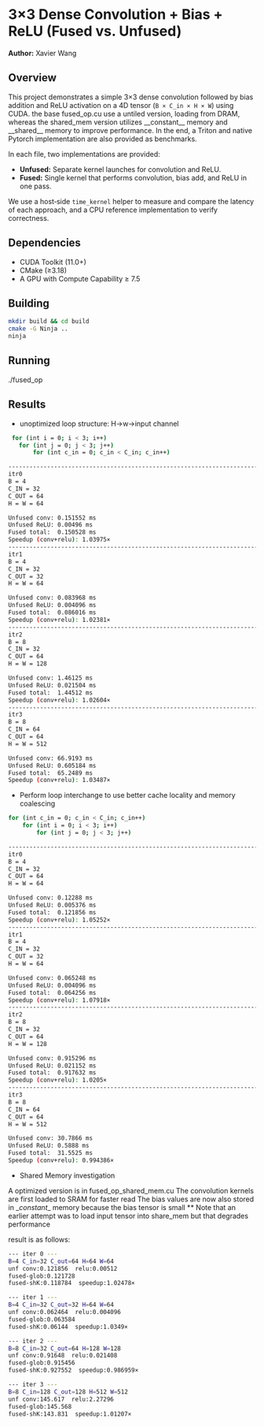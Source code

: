 # 3×3 Dense Convolution + Bias + ReLU (Fused vs. Unfused)

**Author:** Xavier Wang

## Overview
This project demonstrates a simple 3×3 dense convolution followed by bias addition and ReLU activation on a 4D tensor (`B × C_in × H × W`) using CUDA. the base fused_op.cu use a untiled version, loading from DRAM, whereas the shared_mem version utilizes \_\_constant\_\_ memory and \_\_shared\_\_ memory to improve performance. In the end, a Triton and native Pytorch implementation are also provided as benchmarks.

In each file, two implementations are provided:

- **Unfused:** Separate kernel launches for convolution and ReLU.  
- **Fused:** Single kernel that performs convolution, bias add, and ReLU in one pass.

We use a host‐side `time_kernel` helper to measure and compare the latency of each approach, and a CPU reference implementation to verify correctness.

## Dependencies
- CUDA Toolkit (11.0+)  
- CMake (≥3.18)  
- A GPU with Compute Capability ≥ 7.5

## Building
```bash
mkdir build && cd build
cmake -G Ninja ..
ninja
```

## Running
./fused_op

## Results
 - unoptimized loop structure: H->w->input channel
 ```bash
  for (int i = 0; i < 3; i++) 
    for (int j = 0; j < 3; j++) 
        for (int c_in = 0; c_in < C_in; c_in++) 
 ```
```bash
-------------------------------------------------------------------------------------------------------------------------------
itr0
B = 4
C_IN = 32
C_OUT = 64
H = W = 64

Unfused conv: 0.151552 ms
Unfused ReLU: 0.00496 ms
Fused total:  0.150528 ms
Speedup (conv+relu): 1.03975×
-------------------------------------------------------------------------------------------------------------------------------
itr1
B = 4
C_IN = 32
C_OUT = 32
H = W = 64

Unfused conv: 0.083968 ms
Unfused ReLU: 0.004096 ms
Fused total:  0.086016 ms
Speedup (conv+relu): 1.02381×
-------------------------------------------------------------------------------------------------------------------------------
itr2
B = 8
C_IN = 32
C_OUT = 64
H = W = 128

Unfused conv: 1.46125 ms
Unfused ReLU: 0.021504 ms
Fused total:  1.44512 ms
Speedup (conv+relu): 1.02604×
-------------------------------------------------------------------------------------------------------------------------------
itr3
B = 8
C_IN = 64
C_OUT = 64
H = W = 512

Unfused conv: 66.9193 ms
Unfused ReLU: 0.605184 ms
Fused total:  65.2489 ms
Speedup (conv+relu): 1.03487×
```
- Perform loop interchange to use better cache locality and memory coalescing
```bash
for (int c_in = 0; c_in < C_in; c_in++)
    for (int i = 0; i < 3; i++)
        for (int j = 0; j < 3; j++)
```

```bash
-------------------------------------------------------------------------------------------------------------------------------
itr0
B = 4
C_IN = 32
C_OUT = 64
H = W = 64

Unfused conv: 0.12288 ms
Unfused ReLU: 0.005376 ms
Fused total:  0.121856 ms
Speedup (conv+relu): 1.05252×
-------------------------------------------------------------------------------------------------------------------------------
itr1
B = 4
C_IN = 32
C_OUT = 32
H = W = 64

Unfused conv: 0.065248 ms
Unfused ReLU: 0.004096 ms
Fused total:  0.064256 ms
Speedup (conv+relu): 1.07918×
-------------------------------------------------------------------------------------------------------------------------------
itr2
B = 8
C_IN = 32
C_OUT = 64
H = W = 128

Unfused conv: 0.915296 ms
Unfused ReLU: 0.021152 ms
Fused total:  0.917632 ms
Speedup (conv+relu): 1.0205×
-------------------------------------------------------------------------------------------------------------------------------
itr3
B = 8
C_IN = 64
C_OUT = 64
H = W = 512

Unfused conv: 30.7866 ms
Unfused ReLU: 0.5888 ms
Fused total:  31.5525 ms
Speedup (conv+relu): 0.994386×
```


- Shared Memory investigation

A optimized version is in fused_op_shared_mem.cu
The convolution kernels are first loaded to SRAM for faster read
The bias values are now also stored in \__constant__ memory because the bias tensor is small
** Note that an earlier attempt was to load input tensor into share_mem but that degrades performance

result is as follows:
```bash
--- iter 0 ---
B=4 C_in=32 C_out=64 H=64 W=64
unf conv:0.121856  relu:0.00512
fused-glob:0.121728
fused-shK:0.118784  speedup:1.02478×

--- iter 1 ---
B=4 C_in=32 C_out=32 H=64 W=64
unf conv:0.062464  relu:0.004096
fused-glob:0.063584
fused-shK:0.06144  speedup:1.0349×

--- iter 2 ---
B=8 C_in=32 C_out=64 H=128 W=128
unf conv:0.91648  relu:0.021408
fused-glob:0.915456
fused-shK:0.927552  speedup:0.986959×

--- iter 3 ---
B=8 C_in=128 C_out=128 H=512 W=512
unf conv:145.617  relu:2.27296
fused-glob:145.568
fused-shK:143.831  speedup:1.01207×
```
